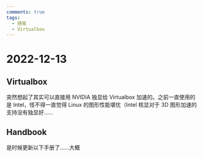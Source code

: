 ```yaml
---
comments: true
tags:
  - 随笔
  - Virtualbox
---
```


# 2022-12-13

## Virtualbox

突然想起了其实可以直接用 NVIDIA 独显给 Virtualbox 加速的。之前一直使用的是 Intel，怪不得一直觉得 Linux 的图形性能堪忧（Intel 核显对于 3D 图形加速的支持没有独显好……

## Handbook

是时候更新以下手册了……大概